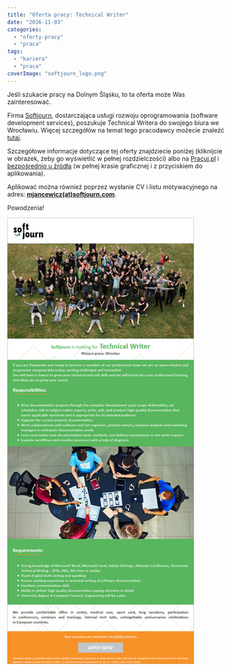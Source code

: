 ```yaml
---
title: "Oferta pracy: Technical Writer"
date: "2016-11-03"
categories:
  - "oferty-pracy"
  - "praca"
tags:
  - "kariera"
  - "praca"
coverImage: "softjourn_logo.png"
---
```


Jeśli szukacie pracy na Dolnym Śląsku, to ta oferta może Was zainteresować.

Firma [Softjourn](https://softjourn.com/en), dostarczająca usługi rozwoju oprogramowania (software development services), poszukuje Technical Writera do swojego biura we Wrocławiu. Więcej szczegółów na temat tego pracodawcy możecie znaleźć [tutaj](http://www.pracuj.pl/poznaj-pracodawce/softjourn-polska-sp.-z-o.o.,20218099).

Szczegółowe informacje dotyczące tej oferty znajdziecie poniżej (kliknijcie w obrazek, żeby go wyświetlić w pełnej rozdzielczości) albo na [Pracuj.pl](http://www.pracuj.pl/praca/technical-writer-wroclaw,oferta,4906609) i [bezpośrednio u źródła](https://softjourn.com/en/careers/job_20161020163707_4di4jzbou65j7tgl) (w pełnej krasie graficznej i z przyciskiem do aplikowania).

Aplikować można również poprzez wysłanie CV i listu motywacyjnego na adres: **[mjancewicz(at)softjourn.com](mailto:mjancewicz@softjourn.com)**.

Powodzenia!

[![tech_writer_softjourn](images/tech_writer_softjourn.png)](http://techwriter.pl/wp-content/uploads/2016/11/tech_writer_softjourn.png)
